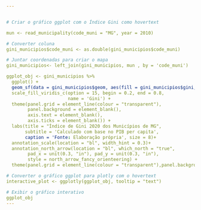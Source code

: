 ```yaml
---


# Criar o gráfico ggplot com o Índice Gini como hovertext

mun <- read_municipality(code_muni = "MG", year = 2010)

# Converter coluna
gini_municipios$code_muni <- as.double(gini_municipios$code_muni)

# Juntar coordenadas para criar o mapa
gini_municipios<- left_join(gini_municipios, mun , by = 'code_muni')

ggplot_obj <- gini_municipios %>% 
  ggplot() +
  geom_sf(data = gini_municipios$geom, aes(fill = gini_municipios$gini, text = paste("Município: ", gini_municipios$NM_MUNICIP, "<br>Índice Gini: ", gini_municipios$gini))) +
  scale_fill_viridis_c(option = 15, begin = 0.2, end = 0.8,
                       name = 'Gini') +
  theme(panel.grid = element_line(colour = "transparent"),
        panel.background = element_blank(),
        axis.text = element_blank(),
        axis.ticks = element_blank()) +
  labs(title = "Índice de Gini 2020 dos Municípios de MG",
       subtitle = 'Calculado com base no PIB per capita',
       caption = 'Fonte: Elaboração própria', size = 8)+
  annotation_scale(location = "bl", width_hint = 0.3)+ 
  annotation_north_arrow(location = "bl", which_north = "true", 
        pad_x = unit(0.3, "in"), pad_y = unit(0.3, "in"),
        style = north_arrow_fancy_orienteering) +
  theme(panel.grid = element_line(colour = "transparent"),panel.background =  element_blank(),axis.text = element_blank(),axis.ticks = element_blank())

# Converter o gráfico ggplot para plotly com o hovertext
interactive_plot <- ggplotly(ggplot_obj, tooltip = "text")

# Exibir o gráfico interativo
ggplot_obj
---
```


